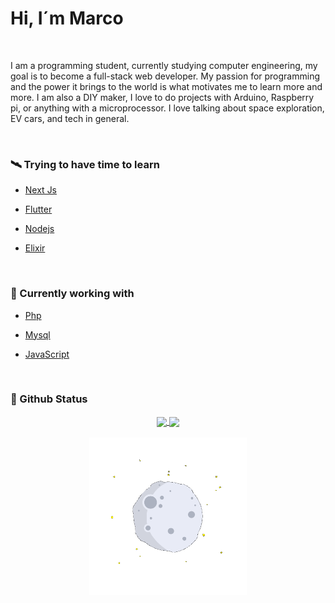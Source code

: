 <h1>Hi, I´m Marco</h1>
<br>

I am a programming student, currently studying computer engineering, my goal is to become a full-stack web developer. My passion for programming and the power it brings to the world is what motivates me to learn more and more. I am also a DIY maker, I love to do projects with Arduino, Raspberry pi, or anything with a microprocessor. I love talking about space exploration, EV cars, and tech in general.

<br>
<h3>🛰 Trying to have time to learn</h3>
<ul>
    <li>
        <p>
            <a href="https://nextjs.org/" target=“_blank”>Next Js</a>
        </p>
    </li>
    <li>
        <p>
            <a href="https://flutter.dev/" target=“_blank”>Flutter</a>
        </p>
    </li>
    <li>
        <p>
            <a href="https://nodejs.org/en/" target=“_blank”>Nodejs</a>
        </p>
    </li>
    <li>
        <p>
            <a href="http://elixir-lang.org/" target=“_blank”>Elixir</a>
        </p>
    </li>
</ul>
<br>
<h3>🚀 Currently working with</h3>
<ul>
    <li>
        <p>
            <a href="https://www.php.net/docs.php">Php</a>
        </p>
    </li>
    <li>
        <p>
            <a href="https://dev.mysql.com/">Mysql</a>
        </p>
    </li>
    <li>
        <p>
            <a href="#">JavaScript</a>
        </p>
    </li>
</ul>
<br>
<h3>🧪 Github Status</h3>
<div align="center">
<a href="#">
  <img align="center" src="https://github-readme-stats.vercel.app/api?username=marco-porto&theme=github_dark&include_all_commits=true" 
  height="145em"/>
</a>
<a href="#">
  <img align="center" src="https://github-readme-stats.vercel.app/api/top-langs/?username=marco-porto&layout=compact&theme=github_dark" height="145em"/>
</a>
</div>
<br>
<div align="center">
    <img width="50%" src="./assets/animation.gif">
</div>
